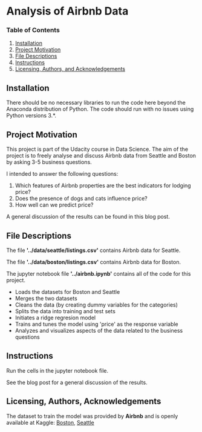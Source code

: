 # Analysis of Airbnb Data

### Table of Contents 
1. [Installation](#installation)
2. [Project Motivation](#motivation)
3. [File Descriptions](#files)
4. [Instructions](#instructions)
5. [Licensing, Authors, and Acknowledgements](#licensing)

## Installation<a name="installation"></a>

There should be no necessary libraries to run the code here beyond the Anaconda distribution of Python. The code should run with no issues using Python versions 3.*.

## Project Motivation<a name="motivation"></a>

This project is part of the Udacity course in Data Science. The aim of the project is to freely analyse and discuss Airbnb data from Seattle and Boston by asking 3-5 business questions.

I intended to answer the following questions:
1. Which features of Airbnb properties are the best indicators for lodging price?
2. Does the presence of dogs and cats influence price? 
3. How well can we predict price?

A general discussion of the results can be found in this blog post.

## File Descriptions<a name="files"></a>

The file **'../data/seattle/listings.csv'** contains Airbnb data for Seattle.

The file **'../data/boston/listings.csv'** contains Airbnb data for Boston.

The jupyter notebook file **'../airbnb.ipynb'** contains all of the code for this project.
- Loads the datasets for Boston and Seattle
- Merges the two datasets
- Cleans the data (by creating dummy variables for the categories)
- Splits the data into training and test sets
- Initiates a ridge regresion model
- Trains and tunes the model using 'price' as the response variable
- Analyzes and visualizes aspects of the data related to the business questions

## Instructions<a name="instructions"></a>

Run the cells in the jupyter notebook file.

See the blog post for a general discussion of the results.

## Licensing, Authors, Acknowledgements<a name="licensing"></a>
The dataset to train the model was provided by **Airbnb** and is openly available at Kaggle: [Boston](https://www.kaggle.com/airbnb/boston), [Seattle](https://www.kaggle.com/airbnb/seattle)
